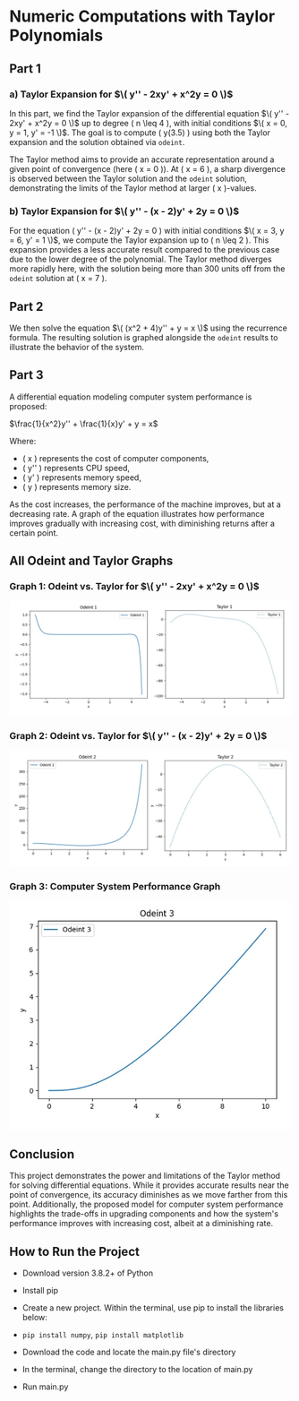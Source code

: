 # Numeric Computations with Taylor Polynomials  

## Part 1

### a) Taylor Expansion for $\( y'' - 2xy' + x^2y = 0 \)$

In this part, we find the Taylor expansion of the differential equation $\( y'' - 2xy' + x^2y = 0 \)$ up to degree \( n \leq 4 \), with initial conditions $\( x = 0, y = 1, y' = -1 \)$. The goal is to compute \( y(3.5) \) using both the Taylor expansion and the solution obtained via `odeint`.

The Taylor method aims to provide an accurate representation around a given point of convergence (here \( x = 0 \)). At \( x = 6 \), a sharp divergence is observed between the Taylor solution and the `odeint` solution, demonstrating the limits of the Taylor method at larger \( x \)-values.

### b) Taylor Expansion for $\( y'' - (x - 2)y' + 2y = 0 \)$

For the equation \( y'' - (x - 2)y' + 2y = 0 \) with initial conditions $\( x = 3, y = 6, y' = 1 \)$, we compute the Taylor expansion up to \( n \leq 2 \). This expansion provides a less accurate result compared to the previous case due to the lower degree of the polynomial. The Taylor method diverges more rapidly here, with the solution being more than 300 units off from the `odeint` solution at \( x = 7 \).

## Part 2

We then solve the equation $\( (x^2 + 4)y'' + y = x \)$ using the recurrence formula. The resulting solution is graphed alongside the `odeint` results to illustrate the behavior of the system.

## Part 3

A differential equation modeling computer system performance is proposed:

$\frac{1}{x^2}y'' + \frac{1}{x}y' + y = x$

Where:
- \( x \) represents the cost of computer components,
- \( y'' \) represents CPU speed,
- \( y' \) represents memory speed,
- \( y \) represents memory size.

As the cost increases, the performance of the machine improves, but at a decreasing rate. A graph of the equation illustrates how performance improves gradually with increasing cost, with diminishing returns after a certain point.

## All Odeint and Taylor Graphs

### Graph 1: Odeint vs. Taylor for $\( y'' - 2xy' + x^2y = 0 \)$ 
![Odeint vs. Taylor 1](screenshot_1.jpg)

### Graph 2: Odeint vs. Taylor for $\( y'' - (x - 2)y' + 2y = 0 \)$
![Odeint vs. Taylor 2](screenshot_2.jpg)

### Graph 3: Computer System Performance Graph  
![Computer Performance](screenshot_3.jpg)

## Conclusion

This project demonstrates the power and limitations of the Taylor method for solving differential equations. While it provides accurate results near the point of convergence, its accuracy diminishes as we move farther from this point. Additionally, the proposed model for computer system performance highlights the trade-offs in upgrading components and how the system's performance improves with increasing cost, albeit at a diminishing rate.


## How to Run the Project

* Download version 3.8.2+ of Python 
* Install pip
* Create a new project. Within the terminal, use pip to install the libraries below:

* `pip install numpy`, `pip install matplotlib`

* Download the code and locate the main.py file's directory
* In the terminal, change the directory to the location of main.py
* Run main.py
